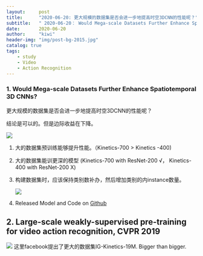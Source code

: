 ```yaml
---
layout:     post
title:      "2020-06-20: 更大规模的数据集是否会进一步地提高时空3DCNN的性能呢？"
subtitle:   " 2020-06-20： Would Mega-scale Datasets Further Enhance Spatiotemporal 3D CNNs?"
date:       2020-06-20
author:     "kiwi"
header-img: "img/post-bg-2015.jpg"
catalog: true
tags:
    - study
    - Video
    - Action Recognition
---
```


### 1. Would Mega-scale Datasets Further Enhance Spatiotemporal 3D CNNs?

更大规模的数据集是否会进一步地提高时空3DCNN的性能呢？

结论是可以的。但是边际收益在下降。

![](https://i.postimg.cc/FsbDdFH2/screenshot-24.png)

1. 大的数据集预训练能够提升性能。（Kinetics-700 > Kinetics -400)

2. 大的数据集能训更深的模型 (Kinetics-700 with ResNet-200 √， Kinetics-400 with ResNet-200 X)

3. 构建数据集时，应该保持类别数补办，然后增加类别的内instance数量。

   ![](https://i.postimg.cc/Y23JD7H1/screenshot-27.png)

4. Released Model and Code on [Github](https://github.com/kenshohara/3D-ResNets-PyTorch)

## 2. Large-scale weakly-supervised pre-training for video action recognition, CVPR 2019
![](https://i.postimg.cc/0y9vLKhY/image.png)
这里facebook提出了更大的数据集IG-Kinetics-19M. Bigger than bigger.
